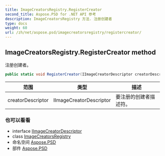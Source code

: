 ```yaml
---
title: ImageCreatorsRegistry.RegisterCreator
second_title: Aspose.PSD for .NET API 参考
description: ImageCreatorsRegistry 方法. 注册创建者
type: docs
weight: 60
url: /zh/net/aspose.psd/imagecreatorsregistry/registercreator/
---
```

## ImageCreatorsRegistry.RegisterCreator method

注册创建者。

```csharp
public static void RegisterCreator(IImageCreatorDescriptor creatorDescriptor)
```

| 范围 | 类型 | 描述 |
| --- | --- | --- |
| creatorDescriptor | IImageCreatorDescriptor | 要注册的创建者描述符。 |

### 也可以看看

* interface [IImageCreatorDescriptor](../../iimagecreatordescriptor/)
* class [ImageCreatorsRegistry](../)
* 命名空间 [Aspose.PSD](../../imagecreatorsregistry/)
* 部件 [Aspose.PSD](../../../)


